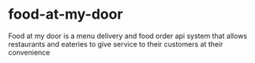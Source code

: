 # food-at-my-door
Food at my door is a menu delivery and food order api system that allows restaurants and eateries to give service to their customers at their convenience 
